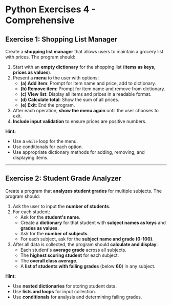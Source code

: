 # Python Exercises 4 - Comprehensive

## Exercise 1: Shopping List Manager
Create a **shopping list manager** that allows users to maintain a grocery list with prices. The program should:

1. Start with an **empty dictionary** for the shopping list (**items as keys, prices as values**).
2. Present a **menu** to the user with options:
   - **(a) Add item**: Prompt for item name and price, add to dictionary.
   - **(b) Remove item**: Prompt for item name and remove from dictionary.
   - **(c) View list**: Display all items and prices in a readable format.
   - **(d) Calculate total**: Show the sum of all prices.
   - **(e) Exit**: End the program.
3. After each operation, **show the menu again** until the user chooses to exit.
4. **Include input validation** to ensure prices are positive numbers.

**Hint:**  
- Use a `while` loop for the menu.  
- Use conditionals for each option.  
- Use appropriate dictionary methods for adding, removing, and displaying items.  

---

## Exercise 2: Student Grade Analyzer
Create a program that **analyzes student grades** for multiple subjects. The program should:

1. Ask the user to input the **number of students**.
2. For each student:
   - Ask for the **student's name**.
   - Create a **dictionary** for that student with **subject names as keys** and **grades as values**.
   - Ask for the **number of subjects**.
   - For each subject, ask for the **subject name and grade (0-100)**.
3. After all data is collected, the program should **calculate and display**:
   - Each student's **average grade** across all subjects.
   - The **highest scoring student** for each subject.
   - The **overall class average**.
   - A **list of students with failing grades** (below **60**) in any subject.

**Hint:**  
- Use **nested dictionaries** for storing student data.  
- Use **lists and loops** for input collection.  
- Use **conditionals** for analysis and determining failing grades.  
